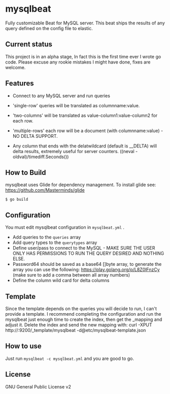 # mysqlbeat
Fully customizable Beat for MySQL server.
This beat ships the results of any query defined on the config file to elastic.


## Current status
 This project is in an alpha stage, In fact this is the first time ever I wrote go code.
 Please excuse any rookie mistakes I might have done, fixes are welcome.

## Features

* Connect to any MySQL server and run queries
 * 'single-row' queries will be translated as columnname:value.
 * 'two-columns' will be translated as value-column1:value-column2 for each row.
 * 'multiple-rows' each row will be a document (with columnname:value) - NO DELTA SUPPORT.

* Any column that ends with the delatwildcard (default is __DELTA) will delta results, extremely useful for server counters.
  ((neval - oldval)/timediff.Seconds())
 
## How to Build

mysqlbeat uses Glide for dependency management. To install glide see: https://github.com/Masterminds/glide

```shell
$ go build
```

## Configuration

You must edit mysqlbeat configuration in ```mysqlbeat.yml``` .

* Add queries to the `queries` array
* Add query types to the `querytypes` array
* Define user/pass to connect to the MySQL - MAKE SURE THE USER ONLY HAS PERMISSIONS TO RUN THE QUERY DESIRED AND NOTHING ELSE.
* Password64 should be saved as a base64 []byte array, to generate the array you can use the following: https://play.golang.org/p/L8Z0lFnzCy (make sure to add a comma between all array numbers)
* Define the column wild card for delta columns


## Template
 Since the template depends on the queries you will decide to run, I can't provide a template.
 I recommend completing the configuration and run the mysqlbeat just enough time to create the index, then get the _mapping and adjust it.
 Delete the index and send the new mapping with:
 	curl -XPUT http://<host>:9200/_template/mysqlbeat -d@etc/mysqlbeat-template.json

## How to use

Just run ```mysqlbeat -c mysqlbeat.yml``` and you are good to go.

## License
GNU General Public License v2
